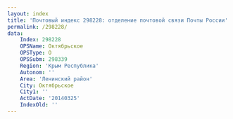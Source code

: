 ```yaml
---
layout: index
title: 'Почтовый индекс 298228: отделение почтовой связи Почты России'
permalink: /298228/
data:
    Index: 298228
    OPSName: Октябрьское
    OPSType: О
    OPSSubm: 298339
    Region: 'Крым Республика'
    Autonom: ''
    Area: 'Ленинский район'
    City: Октябрьское
    City1: ''
    ActDate: '20140325'
    IndexOld: ''
---
```

